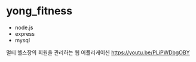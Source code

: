 # yong_fitness
 - node.js
 - express
 - mysql
 
 멀티 헬스장의 회원을 관리하는 웹 어플리케이션
 https://youtu.be/PLiPWDbgOBY
